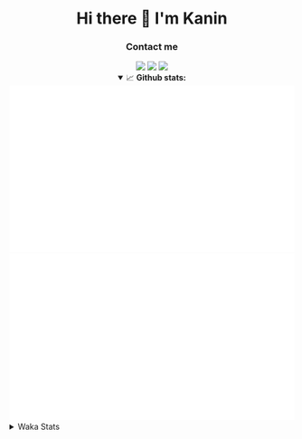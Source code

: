 <div align="center">
 <h1>Hi there 👋 I'm Kanin</h1>
 <h3>Contact me</h3>
 <a href="mailto:im@kanin.dev"><img src="https://img.shields.io/badge/gmail-%23D14836.svg?&style=for-the-badge&logo=gmail&logoColor=white"/></a>
 <a href="https://twitter.com/KaninDev"><img src="https://img.shields.io/badge/twitter-%231DA1F2.svg?&style=for-the-badge&logo=twitter&logoColor=white"/></a>
 <a href="https://www.linkedin.com/in/KaninDev"><img src="https://img.shields.io/badge/linkedin-%230077B5.svg?&style=for-the-badge&logo=linkedin&logoColor=white"/></a>
<details open>
  <summary>📈 <b>Github stats:</b></summary>
  <img src="https://github.com/Kanin/Kanin/blob/master/scripts/GitHubStats/generated/overview.svg"/>
  <img src="https://github.com/Kanin/Kanin/blob/master/scripts/GitHubStats/generated/languages.svg"/>
</details>
</div>

<details>
 <summary>Waka Stats</summary>

<!--START_SECTION:waka-->
![Profile Views](http://img.shields.io/badge/Profile%20Views-5-blue)

![Lines of code](https://img.shields.io/badge/From%20Hello%20World%20I%27ve%20Written-779037%20lines%20of%20code-blue)

**🐱 My Github Data** 

> 🏆 275 Contributions in the Year 2020
 > 
> 📦 4.4 kB Used in Github's Storage 
 > 
> 🚫 Not Opted to Hire
 > 
> 📜 6 Public Repositories
 > 
> 🔑 3 Private Repositories 

**I'm an Early 🐤** 

```text
🌞 Morning    92 commits     ███████░░░░░░░░░░░░░░░░░░   27.88% 
🌆 Daytime    106 commits    ████████░░░░░░░░░░░░░░░░░   32.12% 
🌃 Evening    71 commits     █████░░░░░░░░░░░░░░░░░░░░   21.52% 
🌙 Night      61 commits     ████░░░░░░░░░░░░░░░░░░░░░   18.48%

```
📅 **I'm Most Productive on Sunday** 

```text
Monday       65 commits     █████░░░░░░░░░░░░░░░░░░░░   19.7% 
Tuesday      39 commits     ███░░░░░░░░░░░░░░░░░░░░░░   11.82% 
Wednesday    49 commits     ███░░░░░░░░░░░░░░░░░░░░░░   14.85% 
Thursday     27 commits     ██░░░░░░░░░░░░░░░░░░░░░░░   8.18% 
Friday       31 commits     ██░░░░░░░░░░░░░░░░░░░░░░░   9.39% 
Saturday     46 commits     ███░░░░░░░░░░░░░░░░░░░░░░   13.94% 
Sunday       73 commits     █████░░░░░░░░░░░░░░░░░░░░   22.12%

```


📊 **This Week I Spent My Time On** 

```text
⌚︎ Time Zone: America/New_York

💬 Programming Languages: 
Python                   10 hrs 26 mins      ███████████░░░░░░░░░░░░░░   47.38% 
JSX                      5 hrs 11 mins       ██████░░░░░░░░░░░░░░░░░░░   23.58% 
SCSS                     4 hrs 50 mins       █████░░░░░░░░░░░░░░░░░░░░   21.96% 
JavaScript               48 mins             █░░░░░░░░░░░░░░░░░░░░░░░░   3.68% 
virtualenv               23 mins             ░░░░░░░░░░░░░░░░░░░░░░░░░   1.75%

🔥 Editors: 
PyCharm                  11 hrs 8 mins       ████████████░░░░░░░░░░░░░   50.53% 
IntelliJ                 10 hrs 54 mins      ████████████░░░░░░░░░░░░░   49.47%

🐱‍💻 Projects: 
Naila.py                 7 hrs 33 mins       ████████░░░░░░░░░░░░░░░░░   34.3% 
powerfnr                 6 hrs 37 mins       ███████░░░░░░░░░░░░░░░░░░   30.04% 
Kanin                    3 hrs 44 mins       ████░░░░░░░░░░░░░░░░░░░░░   16.94% 
TomsBot                  3 hrs 34 mins       ████░░░░░░░░░░░░░░░░░░░░░   16.22% 
PowerRep                 27 mins             ░░░░░░░░░░░░░░░░░░░░░░░░░   2.11%

💻 Operating System: 
Linux                    22 hrs 3 mins       █████████████████████████   100.0%

```

**I Mostly Code in Python** 

```text
Python                   17 repos            ███████████████████░░░░░░   77.27% 
JavaScript               2 repos             ██░░░░░░░░░░░░░░░░░░░░░░░   9.09% 
Kotlin                   1 repos             █░░░░░░░░░░░░░░░░░░░░░░░░   4.55% 
HTML                     1 repos             █░░░░░░░░░░░░░░░░░░░░░░░░   4.55% 
Java                     1 repos             █░░░░░░░░░░░░░░░░░░░░░░░░   4.55%

```


**Timeline**

![Chart not found](https://github.com/Kanin/Kanin/blob/master/charts/bar_graph.png) 


<!--END_SECTION:waka-->
</details>
